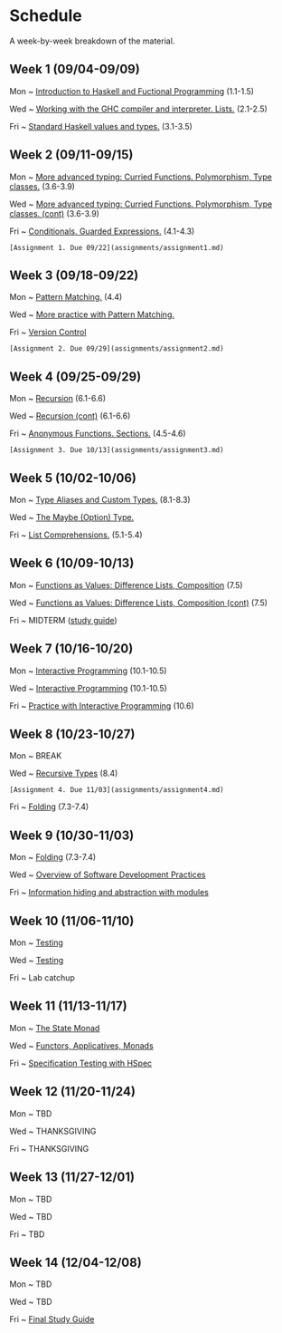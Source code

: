 # Schedule

A week-by-week breakdown of the material.

## Week  1 (09/04-09/09)

Mon
  ~ [Introduction to Haskell and Fuctional Programming](notes/intro.md) (1.1-1.5)

Wed
  ~ [Working with the GHC compiler and interpreter. Lists.](notes/lists.md) (2.1-2.5)

Fri
  ~ [Standard Haskell values and types.](notes/standard.md) (3.1-3.5)

## Week  2 (09/11-09/15)

Mon
  ~ [More advanced typing: Curried Functions. Polymorphism, Type classes.](notes/types_advanced.md) (3.6-3.9)

Wed
  ~ [More advanced typing: Curried Functions. Polymorphism, Type classes. (cont)](notes/types_advanced.md) (3.6-3.9)

Fri
  ~ [Conditionals. Guarded Expressions.](notes/functions_conditionals.md) (4.1-4.3)


    [Assignment 1. Due 09/22](assignments/assignment1.md)

## Week  3 (09/18-09/22)

Mon
  ~ [Pattern Matching.](notes/pattern_matching.md) (4.4)

Wed
  ~ [More practice with Pattern Matching.](notes/more_pattern_matching.md)

Fri
  ~ [Version Control](notes/version_control.md)

    [Assignment 2. Due 09/29](assignments/assignment2.md)

## Week  4 (09/25-09/29)

Mon
  ~ [Recursion](notes/recursion.md) (6.1-6.6)

Wed
  ~ [Recursion (cont)](notes/recursion.md) (6.1-6.6)

Fri
  ~ [Anonymous Functions. Sections.](notes/anonymous_functions.md) (4.5-4.6)

    [Assignment 3. Due 10/13](assignments/assignment3.md)

## Week  5 (10/02-10/06)

Mon
  ~ [Type Aliases and Custom Types.](notes/types_custom.md) (8.1-8.3)


Wed
  ~ [The Maybe (Option) Type.](notes/types_custom.md)

Fri
  ~ [List Comprehensions.](notes/list_comprehensions.md) (5.1-5.4)

## Week  6 (10/09-10/13)

Mon
  ~ [Functions as Values: Difference Lists, Composition](notes/difference_lists.md) (7.5)

Wed
  ~ [Functions as Values: Difference Lists, Composition (cont)](notes/difference_lists.md) (7.5)

Fri
  ~ MIDTERM ([study guide](notes/midterm_study_guide.md))

## Week  7 (10/16-10/20)

Mon
  ~ [Interactive Programming](notes/interactive.md) (10.1-10.5)

Wed
  ~ [Interactive Programming](notes/interactive.md) (10.1-10.5)

Fri
  ~ [Practice with Interactive Programming](notes/interactive_hangman.md) (10.6)

## Week  8 (10/23-10/27)

Mon
  ~ BREAK

Wed
  ~ [Recursive Types](notes/recursive_types.md) (8.4)

    [Assignment 4. Due 11/03](assignments/assignment4.md)

Fri
  ~ [Folding](notes/folding.md) (7.3-7.4)

## Week  9 (10/30-11/03)

Mon
  ~ [Folding](notes/folding.md) (7.3-7.4)

Wed
  ~ [Overview of Software Development Practices](notes/dev_overview.md)

Fri
  ~ [Information hiding and abstraction with modules](notes/modules.md)

## Week 10 (11/06-11/10)

Mon
  ~ [Testing](notes/testing.md)

Wed
  ~ [Testing](notes/testing.md)

Fri
  ~ Lab catchup

## Week 11 (11/13-11/17)

Mon
  ~ [The State Monad](notes/functors_monads.md)

Wed
  ~ [Functors, Applicatives, Monads](notes/functors_monads.md)

Fri
  ~ [Specification Testing with HSpec](notes/testing_hspec.md)

## Week 12 (11/20-11/24)

Mon
  ~ TBD

Wed
  ~ THANKSGIVING

Fri
  ~ THANKSGIVING

## Week 13 (11/27-12/01)

Mon
  ~ TBD

Wed
  ~ TBD

Fri
  ~ TBD


## Week 14 (12/04-12/08)

Mon
  ~ TBD

Wed
  ~ TBD

Fri
  ~ [Final Study Guide](notes/final_study_guide.md)
